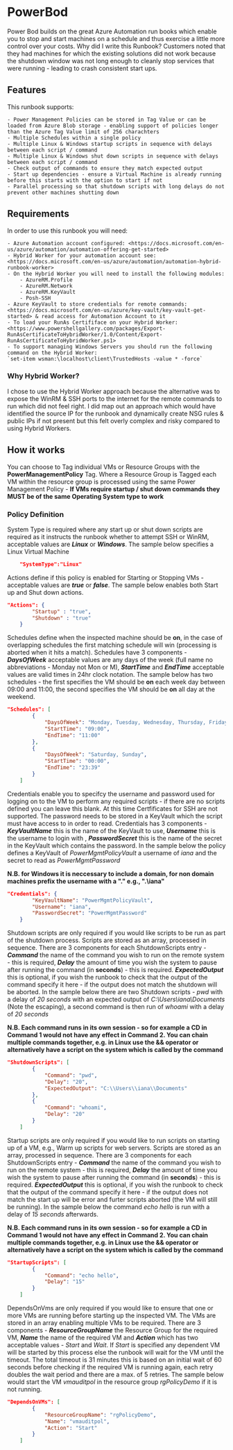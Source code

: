 # PowerBod
Power Bod builds on the great Azure Automation run books which enable you to stop and start machines on a schedule and thus exercise a little more control over your costs.  Why did I write this Runbook?  Customers noted that they had machines for which the existing solutions did not work because the shutdown window was not long enough to cleanly stop services that were running - leading to crash consistent start ups.  

## Features

This runbook supports:

    - Power Management Policies can be stored in Tag Value or can be loaded from Azure Blob storage - enabling support of policies longer than the Azure Tag Value limit of 256 charachters
    - Multiple Schedules within a single policy
    - Multiple Linux & Windows startup scripts in sequence with delays between each script / command
    - Multiple Linux & Windows shut down scripts in sequence with delays between each script / command
    - Check output of commands to ensure they match expected output
    - Start up dependencies - ensure a Virtual Machine is already running before this starts with the option to start if not
    - Parallel processing so that shutdown scripts with long delays do not prevent other machines shutting down

## Requirements

In order to use this runbook you will need:

    - Azure Automation account configured: <https://docs.microsoft.com/en-us/azure/automation/automation-offering-get-started>
    - Hybrid Worker for your automation account see: <https://docs.microsoft.com/en-us/azure/automation/automation-hybrid-runbook-worker>
    - On the Hybrid Worker you will need to install the following modules:
        - AzureRM.Profile
        - AzureRM.Network
        - AzureRM.KeyVault
        - Posh-SSH
    - Azure KeyVault to store credentials for remote commands: <https://docs.microsoft.com/en-us/azure/key-vault/key-vault-get-started> & read access for Automation Account to it
    - To load your RunAs Certififace on your Hybrid Worker: <https://www.powershellgallery.com/packages/Export-RunAsCertificateToHybridWorker/1.0/Content/Export-RunAsCertificateToHybridWorker.ps1>
    - To support managing Windows Servers you should run the following command on the Hybrid Worker:
    `set-item wsman:\localhost\client\TrustedHosts -value * -force`

### Why Hybrid Worker?

I chose to use the Hybrid Worker approach because the alternative was to expose the WinRM & SSH ports to the internet for the remote commands to run which did not feel right.  I did map out an approach which would have identified the source IP for the runbook and dynamically create NSG rules & public IPs if not present but this felt overly complex and risky compared to using Hybrid Workers.

## How it works

You can choose to Tag individual VMs or Resource Groups with the **PowerManagementPolicy** Tag.  Where a Resource Group is Tagged each VM within the resource group is processed using the same Power Management Policy - **If VMs require startup / shut down commands they MUST be of the same Operating System type to work**

### Policy Definition

System Type is required where any start up or shut down scripts are required as it instructs the runbook whether to attempt SSH or WinRM, acceptable values are ***Linux*** or ***Windows***.  The sample below specifies a Linux Virtual Machine

```json
    "SystemType":"Linux"
```

Actions define if this policy is enabled for Starting or Stopping VMs - acceptable values are ***true*** or ***false***.  The sample below enables both Start up and Shut down actions.

```json
"Actions": {
        "Startup" : "true",
        "Shutdown" : "true"
    }
```

Schedules define when the inspected machine should be **on**, in the case of overlapping schedules the first matching schedule will win (processing is aborted when it hits a match).  Schedules have 3 components - ***DaysOfWeek*** acceptable values are any days of the week (full name no abbreviations - Monday not Mon or M), ***StartTime*** and ***EndTime*** acceptable values are valid times in 24hr clock notation. The sample below has two schedules - the first specifies the VM should be **on** each week day between 09:00 and 11:00, the second specifies the VM should be **on** all day at the weekend.

```json
"Schedules": [
        {
            "DaysOfWeek": "Monday, Tuesday, Wednesday, Thursday, Friday",
            "StartTime": "09:00",
            "EndTime": "11:00"
        },
        {
            "DaysOfWeek": "Saturday, Sunday",
            "StartTime": "00:00",
            "EndTime": "23:39"
        }
    ]
```

Credentials enable you to specifcy the username and password used for logging on to the VM to perform any required scripts - if there are no scripts defined you can leave this blank.  At this time Certfificates for SSH are not supported.  The password needs to be stored in a KeyVault which the script must have access to in order to read.  Credentials has 3 components - ***KeyVaultName*** this is the name of the KeyVault to use, ***Username*** this is the username to login with , ***PasswordSecret*** this is the name of the secret in the KeyVault which contains the password.  In the sample below the policy defines a KeyVault of *PowerMgmtPolicyVault* a username of *iana* and the secret to read as *PowerMgmtPassword*

**N.B. for Windows it is neccessary to include a domain, for non domain machines prefix the username with a ".\" e.g., ".\iana"**

```json
"Credentials": {
        "KeyVaultName": "PowerMgmtPolicyVault",
        "Username": "iana",
        "PasswordSecret": "PowerMgmtPassword"
    }
```

Shutdown scripts are only required if you would like scripts to be run as part of the shutdown process.  Scripts are stored as an array, processed in sequence.  There are 3 components for each ShutdownScripts entry - ***Command*** the name of the command you wish to run on the remote system - this is required, ***Delay*** the amount of time you wish the system to pause after running the command (in **seconds**) - this is required.  ***ExpectedOutput*** this is optional, if you wish the runbook to check that the output of the command specify it here - if the output does not match the shutdown will be aborted.  In the sample below there are two Shutdown scripts - *pwd* with a delay of *20 seconds* with an expected output of *C:\Users\iana\Documents* (Note the escaping), a second command is then run of *whoami* with a delay of *20 seconds*

**N.B. Each command runs in its own session - so for example a CD in Command 1 would not have any effect in Command 2.  You can chain multiple commands together, e.g. in Linux use the && operator or alternatively have a script on the system which is called by the command**

```json
"ShutdownScripts": [
        {
            "Command": "pwd",
            "Delay": "20",
            "ExpectedOutput": "C:\\Users\\iana\\Documents"
        },
        {
            "Command": "whoami",
            "Delay": "20"
        }
    ]
```

Startup scripts are only required if you would like to run scripts on starting up of a VM, e.g., Warm up scripts for web servers.  Scripts are stored as an array, processed in sequence.  There are 3 components for each ShutdownScripts entry - ***Command*** the name of the command you wish to run on the remote system - this is required, ***Delay*** the amount of time you wish the system to pause after running the command (in **seconds**) - this is required.  ***ExpectedOutput*** this is optional, if you wish the runbook to check that the output of the command specify it here - if the output does not match the start up will be error and furter scripts aborted (the VM will still be running).  In the sample below the command *echo hello* is run with a delay of *15 seconds* afterwards.

**N.B. Each command runs in its own session - so for example a CD in Command 1 would not have any effect in Command 2.  You can chain multiple commands together, e.g. in Linux use the && operator or alternatively have a script on the system which is called by the command**

```json
"StartupScripts": [
        {
            "Command": "echo hello",
            "Delay": "15"
        }
    ]
```

DependsOnVms are only required if you would like to ensure that one or more VMs are running before starting up the inspected VM.  The VMs are stored in an array enabling multiple VMs to be required.  There are 3 components - ***ResourceGroupName*** the Resource Group for the required VM, ***Name*** the name of the required VM and ***Action*** which has two acceptable values - *Start* and *Wait*.  If *Start* is specified any dependent VM will be started by this process else the runbook will wait for the VM until the timeout.  The total timeout is 31 minutes this is based on an initial wait of 60 seconds before checking if the required VM is running again, each retry doubles the wait period and there are a max. of 5 retries.  The sample below would start the VM *vmauditpol* in the resource group *rgPolicyDemo* if it is not running.

```json
"DependsOnVMs": [
        {
            "ResourceGroupName": "rgPolicyDemo",
            "Name": "vmauditpol",
            "Action": "Start"
        }
    ]
```

